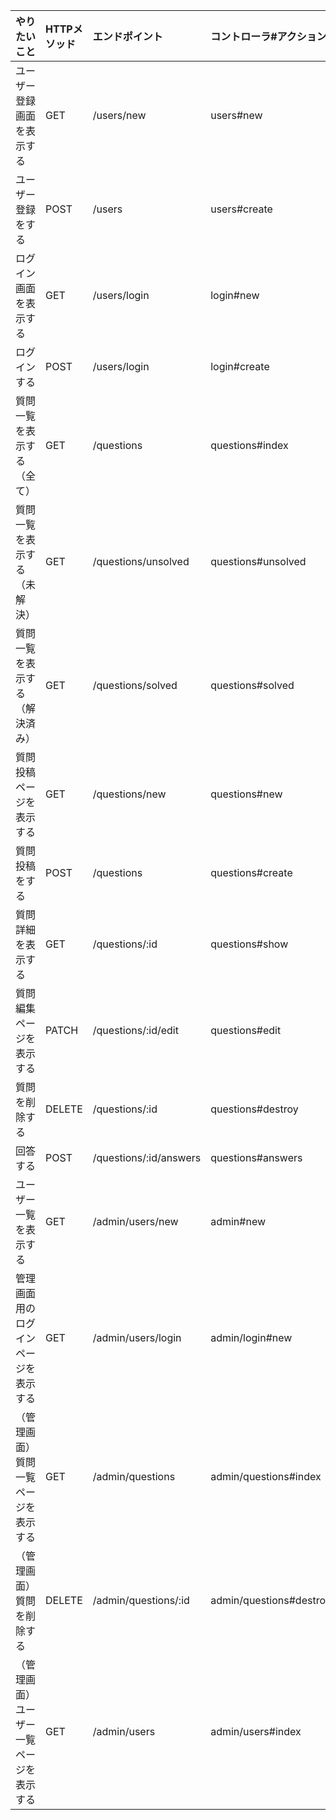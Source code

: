 |やりたいこと|HTTPメソッド|エンドポイント|コントローラ#アクション|
|:----|:----|:----|:----|
|ユーザー登録画面を表示する|GET|/users/new|users#new|
|ユーザー登録をする|POST|/users|users#create|
|ログイン画面を表示する|GET|/users/login|login#new|
|ログインする|POST|/users/login|login#create|
|質問一覧を表示する（全て）|GET|/questions|questions#index|
|質問一覧を表示する（未解決）|GET|/questions/unsolved|questions#unsolved|
|質問一覧を表示する（解決済み）|GET|/questions/solved|questions#solved|
|質問投稿ページを表示する|GET|/questions/new|questions#new|
|質問投稿をする|POST|/questions|questions#create|
|質問詳細を表示する|GET|/questions/:id|questions#show|
|質問編集ページを表示する|PATCH|/questions/:id/edit|questions#edit|
|質問を削除する|DELETE|/questions/:id|questions#destroy|
|回答する|POST|/questions/:id/answers|questions#answers|
|ユーザー一覧を表示する|GET|/admin/users/new|admin#new|
|管理画面用のログインページを表示する|GET|/admin/users/login|admin/login#new|
|（管理画面）質問一覧ページを表示する|GET|/admin/questions|admin/questions#index|
|（管理画面）質問を削除する|DELETE|/admin/questions/:id|admin/questions#destroy|
|（管理画面）ユーザー一覧ページを表示する|GET|/admin/users|admin/users#index|
